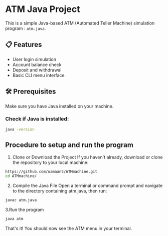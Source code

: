 
# ATM Java Project

This is a simple Java-based ATM (Automated Teller Machine) simulation program : `atm.java`.

## 📋 Features

- User login simulation
- Account balance check
- Deposit and withdrawal
- Basic CLI menu interface

## 🛠 Prerequisites

Make sure you have Java installed on your machine.

### Check if Java is installed:

```bash
java -version
```
## Procedure to setup and run the program

1. Clone or Download the Project
If you haven't already, download or clone the repository to your local machine:
```bash
https://github.com/uamaan5/ATMmachine.git
cd ATMmachine/
```

2. Compile the Java File
Open a terminal or command prompt and navigate to the directory containing atm.java, then run:
```bash
javac atm.java
```

3.Run the program
```bash
java atm
```

That's it! You should now see the ATM menu in your terminal.
